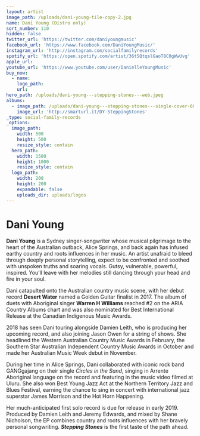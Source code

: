 ```yaml
---
layout: artist
image_path: /uploads/dani-young-tile-copy-2.jpg
name: Dani Young (Distro only)
sort_number: 110
hidden: false
twitter_url: 'https://twitter.com/daniyoungmusic'
facebook_url: 'https://www.facebook.com/DaniYoungMusic/'
instagram_url: 'http://instagram.com/socialfamilyrecords'
spotify_url: 'https://open.spotify.com/artist/36tSQtqslGaoT8C0gWwUvg'
apple_url:
youtube_url: 'https://www.youtube.com/user/DanielleYoungMusic'
buy_now:
  - name:
    logo_path:
    url:
hero_path: /uploads/dani-young---stepping-stones---web.jpeg
albums:
  - image_path: /uploads/dani-young---stepping-stones---single-cover-600px.jpg
    image_url: 'http://smarturl.it/DY-SteppingStones'
_type: social-family-records
_options:
  image_path:
    width: 500
    height: 500
    resize_style: contain
  hero_path:
    width: 1500
    height: 1000
    resize_style: contain
  logo_path:
    width: 200
    height: 200
    expandable: false
    uploads_dir: uploads/logos
---
```


# Dani Young

**Dani Young** is a Sydney singer-songwriter whose musical pilgrimage to the heart of the Australian outback, Alice Springs, and back again has infused earthy country and roots influences in her music. An artist unafraid to bleed through deeply personal storytelling, expect to be confronted and soothed with unspoken truths and soaring vocals. Gutsy, vulnerable, powerful, inspired. You’ll leave with her melodies still dancing through your head and fire in your soul.&nbsp;

​Dani catapulted onto the Australian country music scene, with her debut record **Desert Water** named a Golden Guitar finalist in 2017. The album of duets with Aboriginal singer **Warren H Williams** reached \#2 on the ARIA Country Albums chart and was also nominated for Best International Release at the Canadian Indigenous Music Awards.&nbsp;

2018 has seen Dani touring alongside Damien Leith, who is producing her upcoming record, and also joining Jason Owen for a string of shows. She headlined the Western Australian Country Music Awards in February, the Southern Star Australian Independent Country Music Awards in October and made her Australian Music Week debut in November.&nbsp;

During her time in Alice Springs, Dani collaborated with iconic rock band GANGgajang on their single *Circles in the Sand*, singing in Arrente Aboriginal language on the record and featuring in the music video filmed at Uluru. She also won Best Young Jazz Act at the Northern Territory Jazz and Blues Festival, earning the chance to sing in concert with international jazz superstar James Morrison and the Hot Horn Happening.

Her much-anticipated first solo record is due for release in early 2019. Produced by Damien Leith and Jeremy Edwards, and mixed by Shane Nicholson, the EP combines country and roots influences with her bravely personal songwriting. ***Stepping Stones*** is the first taste of the path ahead.